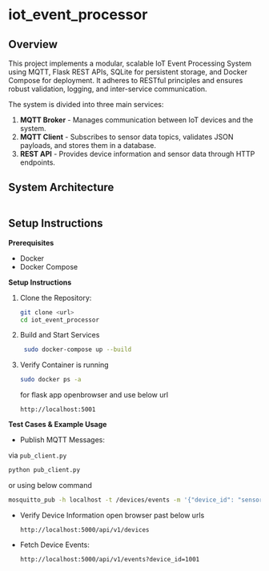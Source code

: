 # iot_event_processor

## Overview

This project implements a modular, scalable IoT Event Processing System using MQTT, Flask REST APIs, SQLite for persistent storage, and Docker Compose for deployment. It adheres to RESTful principles and ensures robust validation, logging, and inter-service communication.

The system is divided into three main services:

1. **MQTT Broker** - Manages communication between IoT devices and the system.
2. **MQTT Client** - Subscribes to sensor data topics, validates JSON payloads, and stores them in a database.
3. **REST API** - Provides device information and sensor data through HTTP endpoints.


## System Architecture 

<img>

## Setup Instructions

**Prerequisites**
- Docker
- Docker Compose

**Setup Instructions**

1. Clone the Repository:
   ```bash
   git clone <url>
   cd iot_event_processor
   ```
2. Build and Start Services
   ```bash
    sudo docker-compose up --build
   ```
3. Verify Container is running
   ```bash
   sudo docker ps -a
   ```
    for flask app openbrowser and use below url
   ```
   http://localhost:5001 
   ```


**Test Cases & Example Usage** 

- Publish MQTT Messages:

via `pub_client.py`
```bash
python pub_client.py
```
or using below command
```bash
mosquitto_pub -h localhost -t /devices/events -m '{"device_id": "sensor_01", "sensor_type": "temperature", "sensor_value": 24.5, "timestamp": "2025-05-14T10:00:00Z"}'
```

- Verify Device Information
  open browser past below urls
  ```
  http://localhost:5000/api/v1/devices
  ```
- Fetch Device Events:
  ```
  http://localhost:5000/api/v1/events?device_id=1001
  ```


  



